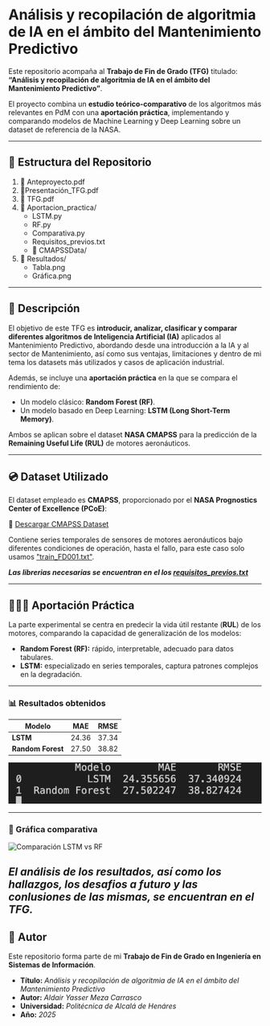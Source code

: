 # Análisis y recopilación de algoritmia de IA en el ámbito del Mantenimiento Predictivo  

Este repositorio acompaña al **Trabajo de Fin de Grado (TFG)** titulado:  
**“Análisis y recopilación de algoritmia de IA en el ámbito del Mantenimiento Predictivo”**.  

El proyecto combina un **estudio teórico-comparativo** de los algoritmos más relevantes en PdM con una **aportación práctica**, implementando y comparando modelos de Machine Learning y Deep Learning sobre un dataset de referencia de la NASA.  

---

## 📂 Estructura del Repositorio  
1. 📂 Anteproyecto.pdf
2. 📄Presentación_TFG.pdf
3. 📄 TFG.pdf
4. 📂 Aportacion_practica/
   * LSTM.py
   * RF.py 
   * Comparativa.py
   * Requisitos_previos.txt
   * 📂 CMAPSSData/ 
5. 📂 Resultados/
    * Tabla.png
    * Gráfica.png 

---

## 📖 Descripción  

El objetivo de este TFG es **introducir, analizar, clasificar y comparar diferentes algoritmos de Inteligencia Artificial (IA)** aplicados al Mantenimiento Predictivo, abordando desde una introducción a la IA y al sector de Mantenimiento, así como sus ventajas, limitaciones y dentro de mi tema los datasets más utilizados y casos de aplicación industrial.  

Además, se incluye una **aportación práctica** en la que se compara el rendimiento de:  
- Un modelo clásico: **Random Forest (RF)**.  
- Un modelo basado en Deep Learning: **LSTM (Long Short-Term Memory)**.  

Ambos se aplican sobre el dataset **NASA CMAPSS** para la predicción de la **Remaining Useful Life (RUL)** de motores aeronáuticos.  

---

## 💿 Dataset Utilizado  

El dataset empleado es **CMAPSS**, proporcionado por el **NASA Prognostics Center of Excellence (PCoE)**:  

🔗 [Descargar CMAPSS Dataset](https://data.nasa.gov/dataset/cmapss-jet-engine-simulated-data)  

Contiene series temporales de sensores de motores aeronáuticos bajo diferentes condiciones de operación, hasta el fallo, para este caso solo usamos ["train_FD001.txt"](/Aportacion_práctica/CMAPSSData/train_FD001.txt).

***Las librerias necesarias se encuentran en el los [requisitos_previos.txt](/Aportacion_práctica/requirements.txt)***

---

## 🧑🏽‍💻 Aportación Práctica  

La parte experimental se centra en predecir la vida útil restante (**RUL**) de los motores, comparando la capacidad de generalización de los modelos:  

- **Random Forest (RF):** rápido, interpretable, adecuado para datos tabulares.  
- **LSTM:** especializado en series temporales, captura patrones complejos en la degradación.  

---

### 📊 Resultados obtenidos  

| Modelo         | MAE    | RMSE   |
|----------------|--------|--------|
| **LSTM**       | 24.36  | 37.34  |
| **Random Forest** | 27.50  | 38.82  |

![Tabla de resultado](Resultados/Tabla.png)

---

### 🔎 Gráfica comparativa  

![Comparación LSTM vs RF](Resultados/Gráfica.png)  

***El análisis de los resultados, así como los hallazgos, los desafios a futuro y las conlusiones de las mismas, se encuentran en el TFG.***
---

## 👤 Autor  

Este repositorio forma parte de mi **Trabajo de Fin de Grado en Ingeniería en Sistemas de Información**.  

- **Título:** *Análisis y recopilación de algoritmia de IA en el ámbito del Mantenimiento Predictivo*  
- **Autor:** *Aldair Yasser Meza Carrasco*
- **Universidad:** *Politécnica de Alcalá de Henáres*
- **Año:** *2025* 

